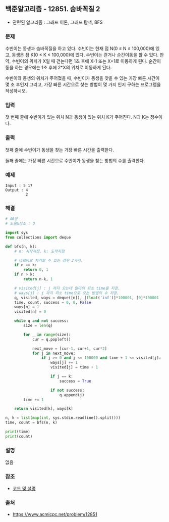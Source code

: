 ## 백준알고리즘 - 12851. 숨바꼭질 2

- 관련된 알고리즘 : 그래프 이론, 그래프 탐색, BFS

### 문제

수빈이는 동생과 숨바꼭질을 하고 있다. 수빈이는 현재 점 N(0 ≤ N ≤ 100,000)에 있고, 동생은 점 K(0 ≤ K ≤ 100,000)에 있다. 수빈이는 걷거나 순간이동을 할 수 있다. 만약, 수빈이의 위치가 X일 때 걷는다면 1초 후에 X-1 또는 X+1로 이동하게 된다. 순간이동을 하는 경우에는 1초 후에 2*X의 위치로 이동하게 된다.

수빈이와 동생의 위치가 주어졌을 때, 수빈이가 동생을 찾을 수 있는 가장 빠른 시간이 몇 초 후인지 그리고, 가장 빠른 시간으로 찾는 방법이 몇 가지 인지 구하는 프로그램을 작성하시오.

### 입력

첫 번째 줄에 수빈이가 있는 위치 N과 동생이 있는 위치 K가 주어진다. N과 K는 정수이다.

### 출력

첫째 줄에 수빈이가 동생을 찾는 가장 빠른 시간을 출력한다.

둘째 줄에는 가장 빠른 시간으로 수빈이가 동생을 찾는 방법의 수를 출력한다.

### 예제

```
Input : 5 17
Output : 4
         2
```

### 해결

```python
# 40분
# 도움&참조 : O

import sys
from collections import deque

def bfs(n, k):
    # n: 시작지점, k: 도착지점

    # 바로바로 처리할 수 있는 경우 2가지.
    if n == k:
        return 0, 1
    if n > k:
        return n-k, 1

    # visited[j] : j 까지 오는데 얼마의 최소 time을 저장.
    # ways[j] : j 까지 최소 time으로 오는 방법의 수 저장.
    q, visited, ways = deque([n]), [float('inf')]*100001, [0]*100001
    time, count, success = 0, 0, False
    ways[n] = 1
    visited[n] = 0

    while q and not success:
        size = len(q)

        for _ in range(size):
            cur = q.popleft()

            next_move = [cur-1, cur+1, cur*2]
            for j in next_move:
                if j >= 0 and j <= 100000 and time + 1 <= visited[j]:
                    ways[j] += 1
                    visited[j] = time + 1

                    if j == k:
                        success = True

                    if not success:
                        q.append(j)
        time += 1

    return visited[k], ways[k]

n, k = list(map(int, sys.stdin.readline().split()))
time, count = bfs(n, k)

print(time)
print(count)

```

### 설명

없음

### 참조

- [코드 및 설명](https://dailyheumsi.tistory.com/51)

### 출처

- https://www.acmicpc.net/problem/12851
